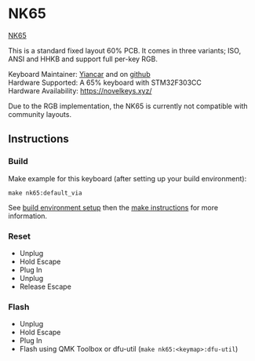 NK65
=========

[NK65](https://mechboards.co.uk/wp-content/uploads/2018/04/IMG_20180420_140353.jpg)

This is a standard fixed layout 60% PCB. It comes in three variants; ISO, ANSI and HHKB and support full per-key RGB.

Keyboard Maintainer: [Yiancar](http://yiancar-designs.com/) and on [github](https://github.com/yiancar)  
Hardware Supported: A 65% keyboard with STM32F303CC   
Hardware Availability: https://novelkeys.xyz/   

Due to the RGB implementation, the NK65 is currently not compatible with community layouts.

## Instructions

### Build

Make example for this keyboard (after setting up your build environment):

    make nk65:default_via

See [build environment setup](https://docs.qmk.fm/#/getting_started_build_tools) then the [make instructions](https://docs.qmk.fm/#/getting_started_make_guide) for more information.

### Reset

- Unplug
- Hold Escape
- Plug In
- Unplug
- Release Escape

### Flash

- Unplug
- Hold Escape
- Plug In
- Flash using QMK Toolbox or dfu-util (`make nk65:<keymap>:dfu-util`)
